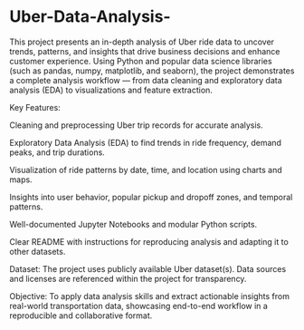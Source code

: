 # Uber-Data-Analysis-

This project presents an in-depth analysis of Uber ride data to uncover trends, patterns, and insights that drive business decisions and enhance customer experience. Using Python and popular data science libraries (such as pandas, numpy, matplotlib, and seaborn), the project demonstrates a complete analysis workflow — from data cleaning and exploratory data analysis (EDA) to visualizations and feature extraction.

Key Features:

Cleaning and preprocessing Uber trip records for accurate analysis.

Exploratory Data Analysis (EDA) to find trends in ride frequency, demand peaks, and trip durations.

Visualization of ride patterns by date, time, and location using charts and maps.

Insights into user behavior, popular pickup and dropoff zones, and temporal patterns.

Well-documented Jupyter Notebooks and modular Python scripts.

Clear README with instructions for reproducing analysis and adapting it to other datasets.

Dataset:
The project uses publicly available Uber dataset(s). Data sources and licenses are referenced within the project for transparency.

Objective:
To apply data analysis skills and extract actionable insights from real-world transportation data, showcasing end-to-end workflow in a reproducible and collaborative format.

